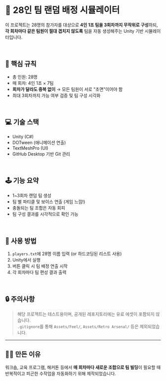 # 🧠 28인 팀 랜덤 배정 시뮬레이터

이 프로젝트는 28명의 참가자를 대상으로 **4인 1조 팀을 3회차까지 무작위로 구성**하되,  
**각 회차마다 같은 팀원이 절대 겹치지 않도록** 팀을 자동 생성해주는 Unity 기반 시뮬레이터입니다.

<br/>

## 🎯 핵심 규칙
- 총 인원: 28명
- 매 회차: 4인 1조 × 7팀
- **회차가 달라도 중복 없이** → 모든 팀원이 서로 "초면"이어야 함
- 최대 3회차까지 가능 여부 검증 및 팀 구성 시각화

<br/>

## 💻 기술 스택
- Unity (C#)
- DOTween (애니메이션 연출)
- TextMeshPro (UI)
- GitHub Desktop 기반 Git 관리

<br/>

## 🕹️ 기능 요약
- 1~3회차 랜덤 팀 생성
- 팀 별 파티클 및 보이스 연출 (게임 느낌!)
- 충돌되는 팀 조합은 자동 회피
- 팀 구성 결과를 시각적으로 확인 가능

<br/>

## 📁 사용 방법
1. `players.txt`에 28명 이름 입력 (or 하드코딩된 리스트 사용)
2. Unity에서 실행
3. 버튼 클릭 시 팀 배정 연출 시작
4. 각 회차마다 팀 편성 결과 출력

<br/>

## 🔒 주의사항
> 해당 프로젝트는 테스트용이며, 공개된 레포지토리에는 유료 에셋이 포함되지 않습니다.  
> `.gitignore`를 통해 `Assets/Feel/`, `Assets/Retro Arsenal/` 등은 제외되었습니다.

---

## 🙋‍♂️ 만든 이유
워크숍, 교육 프로그램, 해커톤 등에서 **매 회차마다 새로운 조합으로 팀 빌딩**이 필요할 때  
반복적이고 피곤한 수작업을 자동화하기 위해 제작되었습니다.